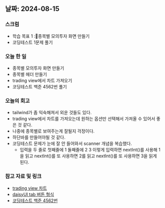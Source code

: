 ## 날짜: 2024-08-15

### 스크럼
- 학습 목표 1 :종목별 모의투자 화면 만들기
- 코딩테스트 1문제 풀기

### 오늘 한 일
- 종목별 모의투자 화면 만들기
- 종목별 헤더 만들기
- trading view에서 차트 가져오기
- 코딩테스트 백준 4562번 풀기
 
### 오늘의 회고
- tailwind가 좀 익숙해져서 외운 것들도 있다.
- trading view에서 차트를 가져오는데 원하는 옵션만 선택해서 가져올 수 있어서 좋은 것 같다.
- 나중에 종목별로 보여주는게 잘될지 걱정이다.
- 하단바를 만들어야될 것 같다.
- 코딩테스트 문제가 눈에 잘 안 들어와서 scanner 개념을 복습했다.
  * 입력을 두 줄로 첫째줄에 1 둘째줄에 2 3
    이렇게 입력하면 nextInt()를 사용해 1을 읽고 nextInt()를 또 사용하면 2를 읽고 nextInt()를 또 사용하면 3을 읽게 된다.

### 참고 자료 및 링크
- [trading view 차트](https://www.tradingview.com/widget-docs/widgets/charts/advanced-chart/)
- [daisyUI tab 버튼 형식](https://daisyui.com/components/tab/)
- [코딩테스트 백준 4562번](https://www.acmicpc.net/problem/4562)
